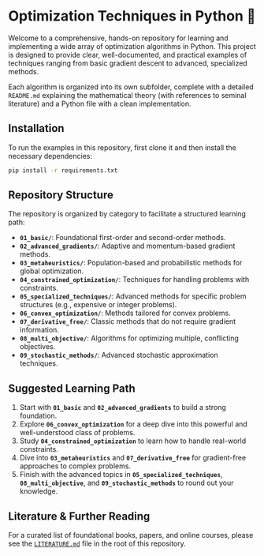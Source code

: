 # Optimization Techniques in Python 🚀

Welcome to a comprehensive, hands-on repository for learning and implementing a wide array of optimization algorithms in Python. This project is designed to provide clear, well-documented, and practical examples of techniques ranging from basic gradient descent to advanced, specialized methods.

Each algorithm is organized into its own subfolder, complete with a detailed `README.md` explaining the mathematical theory (with references to seminal literature) and a Python file with a clean implementation.

## Installation

To run the examples in this repository, first clone it and then install the necessary dependencies:

```bash
pip install -r requirements.txt
```

## Repository Structure

The repository is organized by category to facilitate a structured learning path:

-   **`01_basic/`**: Foundational first-order and second-order methods.
-   **`02_advanced_gradients/`**: Adaptive and momentum-based gradient methods.
-   **`03_metaheuristics/`**: Population-based and probabilistic methods for global optimization.
-   **`04_constrained_optimization/`**: Techniques for handling problems with constraints.
-   **`05_specialized_techniques/`**: Advanced methods for specific problem structures (e.g., expensive or integer problems).
-   **`06_convex_optimization/`**: Methods tailored for convex problems.
-   **`07_derivative_free/`**: Classic methods that do not require gradient information.
-   **`08_multi_objective/`**: Algorithms for optimizing multiple, conflicting objectives.
-   **`09_stochastic_methods/`**: Advanced stochastic approximation techniques.

## Suggested Learning Path

1.  Start with **`01_basic`** and **`02_advanced_gradients`** to build a strong foundation.
2.  Explore **`06_convex_optimization`** for a deep dive into this powerful and well-understood class of problems.
3.  Study **`04_constrained_optimization`** to learn how to handle real-world constraints.
4.  Dive into **`03_metaheuristics`** and **`07_derivative_free`** for gradient-free approaches to complex problems.
5.  Finish with the advanced topics in **`05_specialized_techniques`**, **`08_multi_objective`**, and **`09_stochastic_methods`** to round out your knowledge.

## Literature & Further Reading

For a curated list of foundational books, papers, and online courses, please see the [`LITERATURE.md`](LITERATURE.md) file in the root of this repository.
